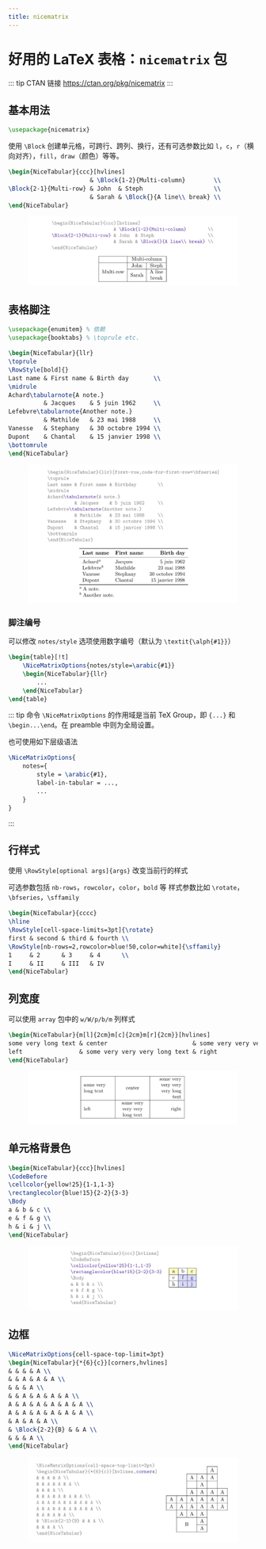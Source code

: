 ```yaml
---
title: nicematrix
---
```


# 好用的 LaTeX 表格：`nicematrix` 包

::: tip CTAN 链接
<https://ctan.org/pkg/nicematrix>
:::

## 基本用法

```latex
\usepackage{nicematrix}
```

使用 `\Block` 创建单元格，可跨行、跨列、换行，还有可选参数比如 `l`，`c`，`r`（横向对齐），`fill`，`draw`（颜色）等等。

```latex {2}
\begin{NiceTabular}{ccc}[hvlines]
                       & \Block{1-2}{Multi-column}        \\
\Block{2-1}{Multi-row} & John  & Steph                    \\
                       & Sarah & \Block{}{A line\\ break} \\
\end{NiceTabular}
```

<figure>
  <img src="./imgs/nicematrix-basic.png" alt="basic">
</figure>

## 表格脚注

```latex
\usepackage{enumitem} % 依赖
\usepackage{booktabs} % \toprule etc.
```

```latex {6}
\begin{NiceTabular}{llr}
\toprule
\RowStyle[bold]{}
Last name & First name & Birth day       \\
\midrule
Achard\tabularnote{A note.}
          & Jacques    & 5 juin 1962     \\
Lefebvre\tabularnote{Another note.}
          & Mathilde   & 23 mai 1988     \\
Vanesse   & Stephany   & 30 octobre 1994 \\
Dupont    & Chantal    & 15 janvier 1998 \\
\bottomrule
\end{NiceTabular}
```

<figure>
  <img src="./imgs/nicematrix-tabularnote.png" alt="tabularnote">
</figure>

### 脚注编号

可以修改 `notes/style` 选项使用数字编号（默认为 `\textit{\alph{#1}}`）

```latex {2}
\begin{table}[!t]
    \NiceMatrixOptions{notes/style=\arabic{#1}}
    \begin{NiceTabular}{llr}
        ...
    \end{NiceTabular}
\end{table}
```

::: tip
命令 `\NiceMatrixOptions` 的作用域是当前 TeX Group，即 `{...}` 和 `\begin...\end`。在 preamble 中则为全局设置。

也可使用如下层级语法

```latex
\NiceMatrixOptions{
    notes={
        style = \arabic{#1},
        label-in-tabular = ...,
        ...
    }
}
```
:::

## 行样式

使用 `\RowStyle[optional args]{args}` 改变当前行的样式

可选参数包括 `nb-rows`，`rowcolor`，`color`，`bold` 等
样式参数比如 `\rotate`，`\bfseries`，`\sffamily`

```latex {3,5}
\begin{NiceTabular}{cccc}
\hline
\RowStyle[cell-space-limits=3pt]{\rotate}
first & second & third & fourth \\
\RowStyle[nb-rows=2,rowcolor=blue!50,color=white]{\sffamily}
1     & 2      & 3     & 4      \\
I     & II     & III   & IV
\end{NiceTabular}
```

## 列宽度

可以使用 `array` 包中的 `w/W/p/b/m` 列样式

```latex
\begin{NiceTabular}{m[l]{2cm}m[c]{2cm}m[r]{2cm}}[hvlines]
some very long text & center                        & some very very very very long text \\
left                & some very very very long text & right
\end{NiceTabular}
```

<figure>
  <img src="./imgs/nicematrix-colwidth.png" alt="column width">
</figure>

## 单元格背景色

```latex {3,4}
\begin{NiceTabular}{ccc}[hvlines]
\CodeBefore
\cellcolor{yellow!25}{1-1,1-3}
\rectanglecolor{blue!15}{2-2}{3-3}
\Body
a & b & c \\
e & f & g \\
h & i & j \\
\end{NiceTabular}
```

<figure>
  <img src="./imgs/nicematrix-colorcell.png" alt="colorcell">
</figure>

## 边框

```latex
\NiceMatrixOptions{cell-space-top-limit=3pt}
\begin{NiceTabular}{*{6}{c}}[corners,hvlines]
& & & & A \\
& & A & A & A \\
& & & A \\
& & A & A & A & A \\
A & A & A & A & A & A \\
A & A & A & A & A & A \\
& A & A & A \\
& \Block{2-2}{B} & & A \\
& & & A \\
\end{NiceTabular}
```

<figure>
  <img src="./imgs/nicematrix-border.png" alt="border">
</figure>
